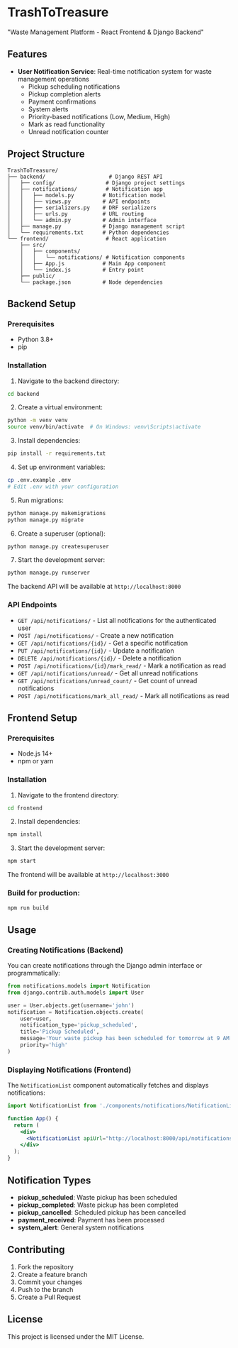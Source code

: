 # TrashToTreasure
"Waste Management Platform - React Frontend &amp; Django Backend"

## Features

- **User Notification Service**: Real-time notification system for waste management operations
  - Pickup scheduling notifications
  - Pickup completion alerts
  - Payment confirmations
  - System alerts
  - Priority-based notifications (Low, Medium, High)
  - Mark as read functionality
  - Unread notification counter

## Project Structure

```
TrashToTreasure/
├── backend/                    # Django REST API
│   ├── config/                # Django project settings
│   ├── notifications/         # Notification app
│   │   ├── models.py         # Notification model
│   │   ├── views.py          # API endpoints
│   │   ├── serializers.py    # DRF serializers
│   │   ├── urls.py           # URL routing
│   │   └── admin.py          # Admin interface
│   ├── manage.py             # Django management script
│   └── requirements.txt      # Python dependencies
└── frontend/                  # React application
    ├── src/
    │   ├── components/
    │   │   └── notifications/ # Notification components
    │   ├── App.js            # Main App component
    │   └── index.js          # Entry point
    ├── public/
    └── package.json          # Node dependencies
```

## Backend Setup

### Prerequisites
- Python 3.8+
- pip

### Installation

1. Navigate to the backend directory:
```bash
cd backend
```

2. Create a virtual environment:
```bash
python -m venv venv
source venv/bin/activate  # On Windows: venv\Scripts\activate
```

3. Install dependencies:
```bash
pip install -r requirements.txt
```

4. Set up environment variables:
```bash
cp .env.example .env
# Edit .env with your configuration
```

5. Run migrations:
```bash
python manage.py makemigrations
python manage.py migrate
```

6. Create a superuser (optional):
```bash
python manage.py createsuperuser
```

7. Start the development server:
```bash
python manage.py runserver
```

The backend API will be available at `http://localhost:8000`

### API Endpoints

- `GET /api/notifications/` - List all notifications for the authenticated user
- `POST /api/notifications/` - Create a new notification
- `GET /api/notifications/{id}/` - Get a specific notification
- `PUT /api/notifications/{id}/` - Update a notification
- `DELETE /api/notifications/{id}/` - Delete a notification
- `POST /api/notifications/{id}/mark_read/` - Mark a notification as read
- `GET /api/notifications/unread/` - Get all unread notifications
- `GET /api/notifications/unread_count/` - Get count of unread notifications
- `POST /api/notifications/mark_all_read/` - Mark all notifications as read

## Frontend Setup

### Prerequisites
- Node.js 14+
- npm or yarn

### Installation

1. Navigate to the frontend directory:
```bash
cd frontend
```

2. Install dependencies:
```bash
npm install
```

3. Start the development server:
```bash
npm start
```

The frontend will be available at `http://localhost:3000`

### Build for production:
```bash
npm run build
```

## Usage

### Creating Notifications (Backend)

You can create notifications through the Django admin interface or programmatically:

```python
from notifications.models import Notification
from django.contrib.auth.models import User

user = User.objects.get(username='john')
notification = Notification.objects.create(
    user=user,
    notification_type='pickup_scheduled',
    title='Pickup Scheduled',
    message='Your waste pickup has been scheduled for tomorrow at 9 AM',
    priority='high'
)
```

### Displaying Notifications (Frontend)

The `NotificationList` component automatically fetches and displays notifications:

```jsx
import NotificationList from './components/notifications/NotificationList';

function App() {
  return (
    <div>
      <NotificationList apiUrl="http://localhost:8000/api/notifications/" />
    </div>
  );
}
```

## Notification Types

- **pickup_scheduled**: Waste pickup has been scheduled
- **pickup_completed**: Waste pickup has been completed
- **pickup_cancelled**: Scheduled pickup has been cancelled
- **payment_received**: Payment has been processed
- **system_alert**: General system notifications

## Contributing

1. Fork the repository
2. Create a feature branch
3. Commit your changes
4. Push to the branch
5. Create a Pull Request

## License

This project is licensed under the MIT License.
